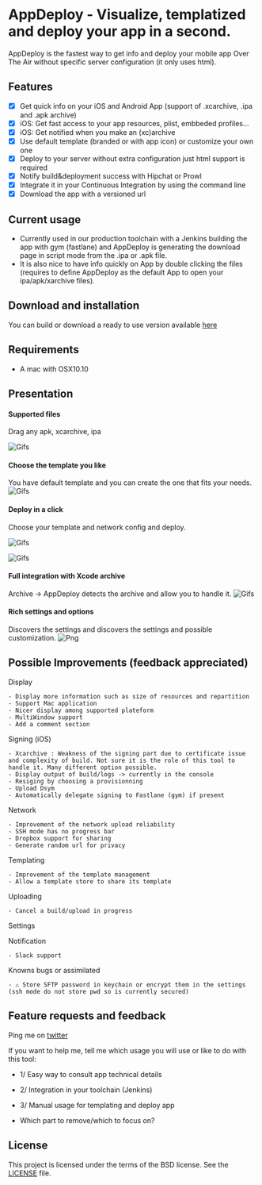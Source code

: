AppDeploy - Visualize, templatized and deploy your app in a second.
============

AppDeploy is the fastest way to get info and deploy your mobile app Over The Air without specific server configuration (it only uses html).

## Features
- [x] Get quick info on your iOS and Android App (support of .xcarchive, .ipa and .apk archive)
- [x] iOS: Get fast access to your app resources, plist, embbeded profiles…
- [x] iOS: Get notified when you make an (xc)archive
- [x] Use default template (branded or with app icon) or customize your own one
- [x] Deploy to your server without extra configuration just html support is required
- [x] Notify build&deployment success with Hipchat or Prowl
- [x] Integrate it in your Continuous Integration by using the command line
- [x] Download the app with a versioned url

## Current usage
- Currently used in our production toolchain with a Jenkins building the app with gym (fastlane) and AppDeploy is generating the download page in script mode from the .ipa or .apk file.
- It is also nice to have info quickly on App by double clicking the files (requires to define AppDeploy as the default App to open your ipa/apk/xarchive files).

## Download and installation
You can build or download a ready to use version available [here](https://www.atelierdumobile.com/apps/releases/appdeploy)

## Requirements
- A mac with OSX10.10

## Presentation

#### Supported files
Drag any apk, xcarchive, ipa

![Gifs](ReadmeData/SupportedFiles.gif)


#### Choose the template you like
You have default template and you can create the one that fits your needs.
![Gifs](ReadmeData/AnyTemplateYouWant.gif)


#### Deploy in a click
Choose your template and network config and deploy.

![Gifs](ReadmeData/ipa.gif)

![Gifs](ReadmeData/apk.gif)

#### Full integration with Xcode archive
Archive -> AppDeploy detects the archive and allow you to handle it.
![Gifs](ReadmeData/FullWorkflow.gif)


#### Rich settings and options
Discovers the settings and discovers the settings and possible customization.
![Png](ReadmeData/SettingsTerminal.png)


## Possible Improvements (feedback appreciated)

Display

	- Display more information such as size of resources and repartition
	- Support Mac application
	- Nicer display among supported plateform
	- MultiWindow support
	- Add a comment section

Signing (iOS)

	- Xcarchive : Weakness of the signing part due to certificate issue and complexity of build. Not sure it is the role of this tool to handle it. Many different option possible.
	- Display output of build/logs -> currently in the console
	- Resiging by choosing a provisionning
	- Upload Dsym
	- Automatically delegate signing to Fastlane (gym) if present

Network

	- Improvement of the network upload reliability
	- SSH mode has no progress bar
	- Dropbox support for sharing
	- Generate random url for privacy

Templating

	- Improvement of the template management
	- Allow a template store to share its template

Uploading

	- Cancel a build/upload in progress

Settings


Notification

	- Slack support

Knowns bugs or assimilated

	- ⚠️ Store SFTP password in keychain or encrypt them in the settings (ssh mode do not store pwd so is currently secured)  

## Feature requests and feedback
Ping me on [twitter](http://twitter.com/nlauquin)

If you want to help me, tell me which usage you will use or like to do with this tool:
- 1/ Easy way to consult app technical details
- 2/ Integration in your toolchain (Jenkins)
- 3/ Manual usage for templating and deploy app

- Which part to remove/which to focus on?


## License

This project is licensed under the terms of the BSD license. See the [LICENSE](LICENSE) file.
